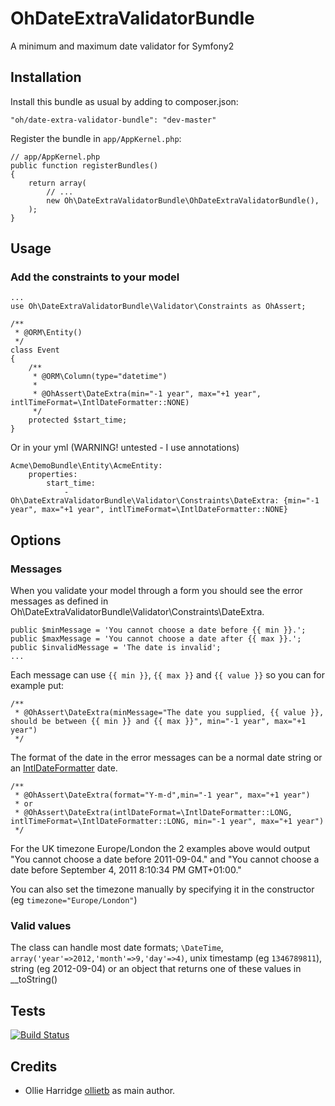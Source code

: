OhDateExtraValidatorBundle
==========================

A minimum and maximum date validator for Symfony2

Installation
------------

Install this bundle as usual by adding to composer.json:
    
    "oh/date-extra-validator-bundle": "dev-master"

Register the bundle in `app/AppKernel.php`:

    // app/AppKernel.php
    public function registerBundles()
    {
        return array(
            // ...
            new Oh\DateExtraValidatorBundle\OhDateExtraValidatorBundle(),
        );
    }

Usage
------------

### Add the constraints to your model
    ...
    use Oh\DateExtraValidatorBundle\Validator\Constraints as OhAssert;

    /**
     * @ORM\Entity()
     */
    class Event
    {
        /**
         * @ORM\Column(type="datetime") 
         * 
         * @OhAssert\DateExtra(min="-1 year", max="+1 year", intlTimeFormat=\IntlDateFormatter::NONE)
         */
        protected $start_time;
    }

Or in your yml (WARNING! untested - I use annotations)

    Acme\DemoBundle\Entity\AcmeEntity:
        properties:
            start_time:
                - Oh\DateExtraValidatorBundle\Validator\Constraints\DateExtra: {min="-1 year", max="+1 year", intlTimeFormat=\IntlDateFormatter::NONE}



Options
-------

### Messages

When you validate your model through a form you should see the error messages as defined in Oh\DateExtraValidatorBundle\Validator\Constraints\DateExtra.

    public $minMessage = 'You cannot choose a date before {{ min }}.';
    public $maxMessage = 'You cannot choose a date after {{ max }}.';
    public $invalidMessage = 'The date is invalid';
    ...

Each message can use `{{ min }}`, `{{ max }}` and `{{ value }}` so you can for example put:

    /**
     * @OhAssert\DateExtra(minMessage="The date you supplied, {{ value }}, should be between {{ min }} and {{ max }}", min="-1 year", max="+1 year")
     */

The format of the date in the error messages can be a normal date string or an [IntlDateFormatter](http://uk.php.net/manual/en/class.intldateformatter.php) date.

    /**
     * @OhAssert\DateExtra(format="Y-m-d",min="-1 year", max="+1 year")
     * or
     * @OhAssert\DateExtra(intlDateFormat=\IntlDateFormatter::LONG, intlTimeFormat=\IntlDateFormatter::LONG, min="-1 year", max="+1 year")
     */

For the UK timezone Europe/London the 2 examples above would output "You cannot choose a date before 2011-09-04." and "You cannot choose a date before September 4, 2011 8:10:34 PM GMT+01:00."

You can also set the timezone manually by specifying it in the constructor (eg `timezone="Europe/London"`)

### Valid values

The class can handle most date formats; `\DateTime`, `array('year'=>2012,'month'=>9,'day'=>4)`, unix timestamp (eg `1346789811`), string (eg 2012-09-04) or an object that returns one of these values in __toString()

Tests
-------
[![Build Status](https://secure.travis-ci.org/ollieLtd/OhDateExtraValidatorBundle.png)](http://travis-ci.org/ollieLtd/OhDateExtraValidatorBundle)


Credits
-------

* Ollie Harridge [ollietb](https://github.com/ollietb) as main author.